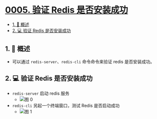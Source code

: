 # [0005. 验证 Redis 是否安装成功](https://github.com/Tdahuyou/TNotes.redis/tree/main/notes/0005.%20%E9%AA%8C%E8%AF%81%20Redis%20%E6%98%AF%E5%90%A6%E5%AE%89%E8%A3%85%E6%88%90%E5%8A%9F)

<!-- region:toc -->

- [1. 📝 概述](#1--概述)
- [2. 💻 验证 Redis 是否安装成功](#2--验证-redis-是否安装成功)

<!-- endregion:toc -->

## 1. 📝 概述

- 可以通过 `redis-server`、`redis-cli` 命令命令来验证 redis 是否安装成功。

## 2. 💻 验证 Redis 是否安装成功

- `redis-server` 启动 redis 服务
  - ![图 0](https://cdn.jsdelivr.net/gh/tnotesjs/imgs@main/2025-07-02-22-36-41.png)
- `redis-cli` 另起一个终端窗口，测试 Redis 是否启动成功
  - ![图 1](https://cdn.jsdelivr.net/gh/tnotesjs/imgs@main/2025-07-02-22-38-43.png)
